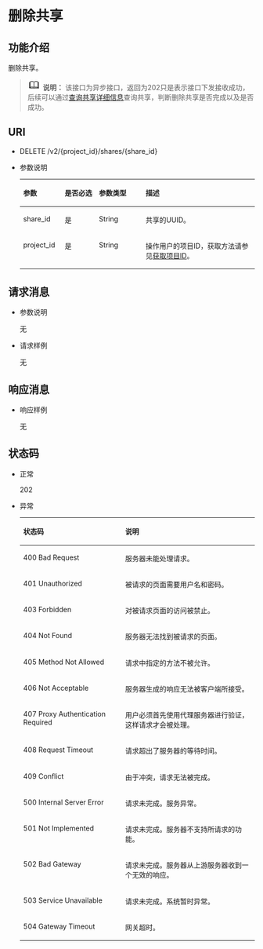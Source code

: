 # 删除共享<a name="sfs_02_0027"></a>

## 功能介绍<a name="s756a340c47e0467f98ab7c716a729342"></a>

删除共享。

>![](public_sys-resources/icon-note.gif) **说明：** 
>该接口为异步接口，返回为202只是表示接口下发接收成功，后续可以通过[查询共享详细信息](查询共享详细信息.md)查询共享，判断删除共享是否完成以及是否成功。

## URI<a name="s6574f11230c74ddaa20136feed374db1"></a>

-   DELETE /v2/\{project\_id\}/shares/\{share\_id\}
-   参数说明

    <a name="t1456ab35816344b8a76e36c773441dff"></a>
    <table><thead align="left"><tr id="r753a0263858a4c31a49be8a5ec591070"><th class="cellrowborder" valign="top" width="17.62%" id="mcps1.1.5.1.1"><p id="p17124101410431"><a name="p17124101410431"></a><a name="p17124101410431"></a>参数</p>
    </th>
    <th class="cellrowborder" valign="top" width="14.62%" id="mcps1.1.5.1.2"><p id="p1612415146430"><a name="p1612415146430"></a><a name="p1612415146430"></a>是否必选</p>
    </th>
    <th class="cellrowborder" valign="top" width="19.88%" id="mcps1.1.5.1.3"><p id="p312416148432"><a name="p312416148432"></a><a name="p312416148432"></a>参数类型</p>
    </th>
    <th class="cellrowborder" valign="top" width="47.88%" id="mcps1.1.5.1.4"><p id="p3124181464318"><a name="p3124181464318"></a><a name="p3124181464318"></a>描述</p>
    </th>
    </tr>
    </thead>
    <tbody><tr id="rdc75ac94fac44a67a0ec925cb48bb63f"><td class="cellrowborder" valign="top" width="17.62%" headers="mcps1.1.5.1.1 "><p id="a0742d2efba12435e91866628388ffcec"><a name="a0742d2efba12435e91866628388ffcec"></a><a name="a0742d2efba12435e91866628388ffcec"></a>share_id</p>
    </td>
    <td class="cellrowborder" valign="top" width="14.62%" headers="mcps1.1.5.1.2 "><p id="a4c0a9dd339964ad3adfcbff066294968"><a name="a4c0a9dd339964ad3adfcbff066294968"></a><a name="a4c0a9dd339964ad3adfcbff066294968"></a>是</p>
    </td>
    <td class="cellrowborder" valign="top" width="19.88%" headers="mcps1.1.5.1.3 "><p id="a8af9c62e72624886b917ce668a7437f4"><a name="a8af9c62e72624886b917ce668a7437f4"></a><a name="a8af9c62e72624886b917ce668a7437f4"></a>String</p>
    </td>
    <td class="cellrowborder" valign="top" width="47.88%" headers="mcps1.1.5.1.4 "><p id="a238f3a91d5014043836c8907e47dce2f"><a name="a238f3a91d5014043836c8907e47dce2f"></a><a name="a238f3a91d5014043836c8907e47dce2f"></a><span>共享的UUID。</span></p>
    </td>
    </tr>
    <tr id="r069cb350c1b547adb6d40dadcddddfcb"><td class="cellrowborder" valign="top" width="17.62%" headers="mcps1.1.5.1.1 "><p id="ab20f7ae58a56489ea61c3e68d662ca37"><a name="ab20f7ae58a56489ea61c3e68d662ca37"></a><a name="ab20f7ae58a56489ea61c3e68d662ca37"></a>project_id</p>
    </td>
    <td class="cellrowborder" valign="top" width="14.62%" headers="mcps1.1.5.1.2 "><p id="a6e22414afbe04ff79f3165c0249b43c2"><a name="a6e22414afbe04ff79f3165c0249b43c2"></a><a name="a6e22414afbe04ff79f3165c0249b43c2"></a>是</p>
    </td>
    <td class="cellrowborder" valign="top" width="19.88%" headers="mcps1.1.5.1.3 "><p id="ac6fa3b3eee82486c975a26a1df39dc4e"><a name="ac6fa3b3eee82486c975a26a1df39dc4e"></a><a name="ac6fa3b3eee82486c975a26a1df39dc4e"></a>String</p>
    </td>
    <td class="cellrowborder" valign="top" width="47.88%" headers="mcps1.1.5.1.4 "><p id="a4aa4e6fe53a941cd886a5f622400d338"><a name="a4aa4e6fe53a941cd886a5f622400d338"></a><a name="a4aa4e6fe53a941cd886a5f622400d338"></a>操作用户的项目ID，获取方法请参见<a href="获取项目ID.md">获取项目ID</a>。</p>
    </td>
    </tr>
    </tbody>
    </table>


## 请求消息<a name="sa79c834e019e4d1b9e7e6ddcec17f188"></a>

-   参数说明

    无

-   请求样例

    无


## 响应消息<a name="s973f9cf407084187b1462c24e6cfc559"></a>

-   响应样例

    无


## 状态码<a name="sb9645d68c18a41e199286add50b318d0"></a>

-   正常

    202

-   异常

    <a name="t605dedf2056942d7a3b5370b25f20953"></a>
    <table><thead align="left"><tr id="r1462f8482a0440799e925fe066aa655c"><th class="cellrowborder" valign="top" width="43.43%" id="mcps1.1.3.1.1"><p id="a241187a617084a2f8d29138b71c184d2"><a name="a241187a617084a2f8d29138b71c184d2"></a><a name="a241187a617084a2f8d29138b71c184d2"></a>状态码</p>
    </th>
    <th class="cellrowborder" valign="top" width="56.57%" id="mcps1.1.3.1.2"><p id="ab13d2981d9304e10bab22faf617a38b6"><a name="ab13d2981d9304e10bab22faf617a38b6"></a><a name="ab13d2981d9304e10bab22faf617a38b6"></a>说明</p>
    </th>
    </tr>
    </thead>
    <tbody><tr id="r095526b0e6e146d9ac72e98f49b82bba"><td class="cellrowborder" valign="top" width="43.43%" headers="mcps1.1.3.1.1 "><p id="ae4188d1edfb14129908e073964c9e452"><a name="ae4188d1edfb14129908e073964c9e452"></a><a name="ae4188d1edfb14129908e073964c9e452"></a>400 Bad Request</p>
    </td>
    <td class="cellrowborder" valign="top" width="56.57%" headers="mcps1.1.3.1.2 "><p id="a5c4cecd2d76741f59bf80dc7672329dc"><a name="a5c4cecd2d76741f59bf80dc7672329dc"></a><a name="a5c4cecd2d76741f59bf80dc7672329dc"></a>服务器未能处理请求。</p>
    </td>
    </tr>
    <tr id="rad4c5f78b8b04bc2aeb77ac628ae2da7"><td class="cellrowborder" valign="top" width="43.43%" headers="mcps1.1.3.1.1 "><p id="a9db0a604367a4dd9bc88285b85a53576"><a name="a9db0a604367a4dd9bc88285b85a53576"></a><a name="a9db0a604367a4dd9bc88285b85a53576"></a>401 Unauthorized</p>
    </td>
    <td class="cellrowborder" valign="top" width="56.57%" headers="mcps1.1.3.1.2 "><p id="a2969b237598f40e98b7ee768eb3115c8"><a name="a2969b237598f40e98b7ee768eb3115c8"></a><a name="a2969b237598f40e98b7ee768eb3115c8"></a>被请求的页面需要用户名和密码。</p>
    </td>
    </tr>
    <tr id="r14bebf3708884b48a86824800722d2c1"><td class="cellrowborder" valign="top" width="43.43%" headers="mcps1.1.3.1.1 "><p id="a658cd49d9e264c40b43d2b8f93c3eb1e"><a name="a658cd49d9e264c40b43d2b8f93c3eb1e"></a><a name="a658cd49d9e264c40b43d2b8f93c3eb1e"></a>403 Forbidden</p>
    </td>
    <td class="cellrowborder" valign="top" width="56.57%" headers="mcps1.1.3.1.2 "><p id="ac691cb9769e444a1bdcd2732df22fc6b"><a name="ac691cb9769e444a1bdcd2732df22fc6b"></a><a name="ac691cb9769e444a1bdcd2732df22fc6b"></a>对被请求页面的访问被禁止。</p>
    </td>
    </tr>
    <tr id="r84d245962a1e4a36b589db182ea984ae"><td class="cellrowborder" valign="top" width="43.43%" headers="mcps1.1.3.1.1 "><p id="aff824dd42ae84e47808704409603b477"><a name="aff824dd42ae84e47808704409603b477"></a><a name="aff824dd42ae84e47808704409603b477"></a>404 Not Found</p>
    </td>
    <td class="cellrowborder" valign="top" width="56.57%" headers="mcps1.1.3.1.2 "><p id="a9b2fd1537d594c90b374b1bd1ea7a418"><a name="a9b2fd1537d594c90b374b1bd1ea7a418"></a><a name="a9b2fd1537d594c90b374b1bd1ea7a418"></a>服务器无法找到被请求的页面。</p>
    </td>
    </tr>
    <tr id="rcbd52c0054bf403e8dde1048b80a384d"><td class="cellrowborder" valign="top" width="43.43%" headers="mcps1.1.3.1.1 "><p id="a7227ffed0a1943f2b8e7a1d2a9727716"><a name="a7227ffed0a1943f2b8e7a1d2a9727716"></a><a name="a7227ffed0a1943f2b8e7a1d2a9727716"></a>405 Method Not Allowed</p>
    </td>
    <td class="cellrowborder" valign="top" width="56.57%" headers="mcps1.1.3.1.2 "><p id="a3d578ec02d29435ba6b7c4ba24158cc3"><a name="a3d578ec02d29435ba6b7c4ba24158cc3"></a><a name="a3d578ec02d29435ba6b7c4ba24158cc3"></a>请求中指定的方法不被允许。</p>
    </td>
    </tr>
    <tr id="r56237b74a916408ca08c817f83fba1b8"><td class="cellrowborder" valign="top" width="43.43%" headers="mcps1.1.3.1.1 "><p id="adc58e633872c40bcb52badb5a2375a34"><a name="adc58e633872c40bcb52badb5a2375a34"></a><a name="adc58e633872c40bcb52badb5a2375a34"></a>406 Not Acceptable</p>
    </td>
    <td class="cellrowborder" valign="top" width="56.57%" headers="mcps1.1.3.1.2 "><p id="a6fa1d3a05a974384bd0e33d2daccc6f5"><a name="a6fa1d3a05a974384bd0e33d2daccc6f5"></a><a name="a6fa1d3a05a974384bd0e33d2daccc6f5"></a>服务器生成的响应无法被客户端所接受。</p>
    </td>
    </tr>
    <tr id="r11951d13b9c44ff1bdeb70cd964a01c5"><td class="cellrowborder" valign="top" width="43.43%" headers="mcps1.1.3.1.1 "><p id="aef1597c21c8445fa9b2bda805a0a9416"><a name="aef1597c21c8445fa9b2bda805a0a9416"></a><a name="aef1597c21c8445fa9b2bda805a0a9416"></a>407 Proxy Authentication Required</p>
    </td>
    <td class="cellrowborder" valign="top" width="56.57%" headers="mcps1.1.3.1.2 "><p id="afb43881a086a41b3b393c0415fc704e4"><a name="afb43881a086a41b3b393c0415fc704e4"></a><a name="afb43881a086a41b3b393c0415fc704e4"></a>用户必须首先使用代理服务器进行验证，这样请求才会被处理。</p>
    </td>
    </tr>
    <tr id="r5b7cd21b85fc41c98d9e5aae6951462f"><td class="cellrowborder" valign="top" width="43.43%" headers="mcps1.1.3.1.1 "><p id="a38c61b6bf49c41479c8b36db69401729"><a name="a38c61b6bf49c41479c8b36db69401729"></a><a name="a38c61b6bf49c41479c8b36db69401729"></a>408 Request Timeout</p>
    </td>
    <td class="cellrowborder" valign="top" width="56.57%" headers="mcps1.1.3.1.2 "><p id="a717cddfa84374c4db0941e9b19e90f02"><a name="a717cddfa84374c4db0941e9b19e90f02"></a><a name="a717cddfa84374c4db0941e9b19e90f02"></a>请求超出了服务器的等待时间。</p>
    </td>
    </tr>
    <tr id="r0bb503bad28f4388a32d2c1a0890708e"><td class="cellrowborder" valign="top" width="43.43%" headers="mcps1.1.3.1.1 "><p id="a06405cdc3091435ba6f174d081325fd4"><a name="a06405cdc3091435ba6f174d081325fd4"></a><a name="a06405cdc3091435ba6f174d081325fd4"></a>409 Conflict</p>
    </td>
    <td class="cellrowborder" valign="top" width="56.57%" headers="mcps1.1.3.1.2 "><p id="a41e7a6977184470aa76345fba1c1b020"><a name="a41e7a6977184470aa76345fba1c1b020"></a><a name="a41e7a6977184470aa76345fba1c1b020"></a>由于冲突，请求无法被完成。</p>
    </td>
    </tr>
    <tr id="r1b35e848f6d84fcea2aee7f278809c25"><td class="cellrowborder" valign="top" width="43.43%" headers="mcps1.1.3.1.1 "><p id="a78194ca36e6a4d3f9304ee7f893f3aa3"><a name="a78194ca36e6a4d3f9304ee7f893f3aa3"></a><a name="a78194ca36e6a4d3f9304ee7f893f3aa3"></a>500 Internal Server Error</p>
    </td>
    <td class="cellrowborder" valign="top" width="56.57%" headers="mcps1.1.3.1.2 "><p id="a58b5d62a0ad14b14a06f1d8f0ffec681"><a name="a58b5d62a0ad14b14a06f1d8f0ffec681"></a><a name="a58b5d62a0ad14b14a06f1d8f0ffec681"></a>请求未完成。服务异常。</p>
    </td>
    </tr>
    <tr id="r9ec15dd64c364a7fb6a4b94330b75302"><td class="cellrowborder" valign="top" width="43.43%" headers="mcps1.1.3.1.1 "><p id="abf5a904cb0324141940020cd26895489"><a name="abf5a904cb0324141940020cd26895489"></a><a name="abf5a904cb0324141940020cd26895489"></a>501 Not Implemented</p>
    </td>
    <td class="cellrowborder" valign="top" width="56.57%" headers="mcps1.1.3.1.2 "><p id="af76bba7454e445aca816e2b878d94153"><a name="af76bba7454e445aca816e2b878d94153"></a><a name="af76bba7454e445aca816e2b878d94153"></a>请求未完成。服务器不支持所请求的功能。</p>
    </td>
    </tr>
    <tr id="rab376948bbad4bee941098ff4fb6d3f8"><td class="cellrowborder" valign="top" width="43.43%" headers="mcps1.1.3.1.1 "><p id="a412d522e7dde4b4e82df31bfa6b0e38f"><a name="a412d522e7dde4b4e82df31bfa6b0e38f"></a><a name="a412d522e7dde4b4e82df31bfa6b0e38f"></a>502 Bad Gateway</p>
    </td>
    <td class="cellrowborder" valign="top" width="56.57%" headers="mcps1.1.3.1.2 "><p id="a3640db6a500d4904b5b053cc220ad7c7"><a name="a3640db6a500d4904b5b053cc220ad7c7"></a><a name="a3640db6a500d4904b5b053cc220ad7c7"></a>请求未完成。服务器从上游服务器收到一个无效的响应。</p>
    </td>
    </tr>
    <tr id="r4c6f4e7ce63740299814a5d893cf8451"><td class="cellrowborder" valign="top" width="43.43%" headers="mcps1.1.3.1.1 "><p id="a052d2ef826bd410fb1926c5a7c57df0d"><a name="a052d2ef826bd410fb1926c5a7c57df0d"></a><a name="a052d2ef826bd410fb1926c5a7c57df0d"></a>503 Service Unavailable</p>
    </td>
    <td class="cellrowborder" valign="top" width="56.57%" headers="mcps1.1.3.1.2 "><p id="a82aaa5ccd8c24e958791f059180e2ac8"><a name="a82aaa5ccd8c24e958791f059180e2ac8"></a><a name="a82aaa5ccd8c24e958791f059180e2ac8"></a>请求未完成。系统暂时异常。</p>
    </td>
    </tr>
    <tr id="r60718a2e05064b0eb57841b9b1df91a8"><td class="cellrowborder" valign="top" width="43.43%" headers="mcps1.1.3.1.1 "><p id="ab6e292c2030b47f6b97633cd9c5d45aa"><a name="ab6e292c2030b47f6b97633cd9c5d45aa"></a><a name="ab6e292c2030b47f6b97633cd9c5d45aa"></a>504 Gateway Timeout</p>
    </td>
    <td class="cellrowborder" valign="top" width="56.57%" headers="mcps1.1.3.1.2 "><p id="acfdef610ecf34be685c4579ec892f86e"><a name="acfdef610ecf34be685c4579ec892f86e"></a><a name="acfdef610ecf34be685c4579ec892f86e"></a>网关超时。</p>
    </td>
    </tr>
    </tbody>
    </table>


